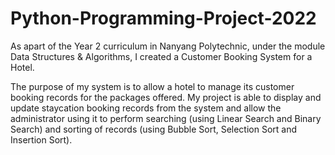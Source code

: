 # Python-Programming-Project-2022

As apart of the Year 2 curriculum in Nanyang Polytechnic, under the module Data Structures & Algorithms, I created a Customer Booking System for a Hotel.

The purpose of my system is to allow a hotel to manage its customer booking records for the packages offered. My project is able to display and update staycation booking records from the system and allow the administrator using it to perform searching (using Linear Search and Binary Search) and sorting of records (using Bubble Sort, Selection Sort and Insertion Sort). 
